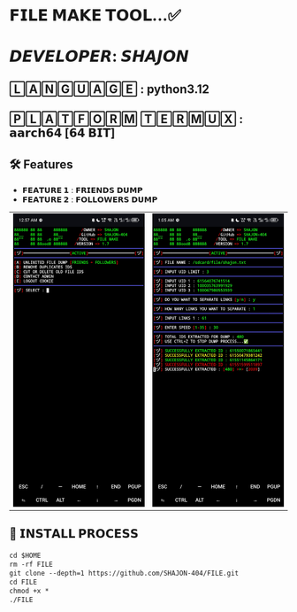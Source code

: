 # 𝗙𝗜𝗟𝗘 𝗠𝗔𝗞𝗘 𝗧𝗢𝗢𝗟...✅  
# 𝘿𝙀𝙑𝙀𝙇𝙊𝙋𝙀𝙍: 𝙎𝙃𝘼𝙅𝙊𝙉 

## 🄻🄰🄽🄶🅄🄰🄶🄴 : python3.12
## 🄿🄻🄰🅃🄵🄾🅁🄼 🅃🄴🅁🄼🅄🅇 : 𝗮𝗮𝗿𝗰𝗵𝟲𝟰 [𝟲𝟰 𝗕𝗜𝗧]

## :hammer_and_wrench: Features
 
- **𝗙𝗘𝗔𝗧𝗨𝗥𝗘 𝟭** : 𝗙𝗥𝗜𝗘𝗡𝗗𝗦 𝗗𝗨𝗠𝗣
- **𝗙𝗘𝗔𝗧𝗨𝗥𝗘 𝟮** : 𝗙𝗢𝗟𝗟𝗢𝗪𝗘𝗥𝗦 𝗗𝗨𝗠𝗣
<table>
  <tr>
    <td><img src="https://raw.githubusercontent.com/SHAJON-404/FILE/refs/heads/main/IMAGE/main_menu.jpg" alt="Main Menu Image" width="450"></td>
    <td><img src="https://raw.githubusercontent.com/SHAJON-404/FILE/refs/heads/main/IMAGE/dumping.jpg" alt="Dumping Image" width="450"></td>
  </tr>
</table>

## :rocket: 𝗜𝗡𝗦𝗧𝗔𝗟𝗟 𝗣𝗥𝗢𝗖𝗘𝗦𝗦
```
cd $HOME
rm -rf FILE
git clone --depth=1 https://github.com/SHAJON-404/FILE.git
cd FILE
chmod +x *
./FILE
```
